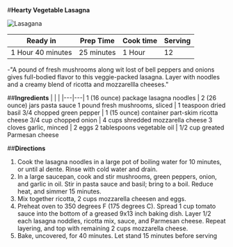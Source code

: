 #**Hearty Vegetable Lasagna**

![](http://images.media-allrecipes.com/userphotos/560x315/620560.jpg  "Lasagana")

Ready in|Prep Time |Cook time|Serving
---|---|---|---
1 Hour 40 minutes|25 minutes|1 Hour|12     

-"A pound of fresh mushrooms along wit lost of bell peppers and onions gives full-bodied flavor to this veggie-packed lasagna. Layer with noodles and a creamy blend of ricotta and mozzarellla cheeses."

##**Ingredients**
| | |
|---|---|
1 (16 ounce) package lasagna noodles | 2 (26 ounce) jars pasta sauce
1 pound fresh mushrooms, sliced | 1 teaspoon dried basil
3/4 chopped green pepper | 1 (15 ounce) container part-skim ricotta cheese
3/4 cup chopped onion | 4 cups shredded mozzarella cheese
3 cloves garlic, minced | 2 eggs
2 tablespoons vegetable oil | 1/2 cup greated Parmesan cheese 

##**Directions**
1. Cook the lasagna noodles in a large pot of boiling water for 10 minutes, or until al dente. Rinse with cold water and drain.
2. In a large saucepan, cook and stir mushrooms, green peppers, onion, and garlic in oil. Stir in pasta sauce and basil; bring to a boil. Reduce heat, and simmer 15 minutes.
3. Mix together ricotta, 2 cups mozzarella cheesen and eggs.
4. Preheat oven to 350 degrees F (175 degrees C). Spread 1 cup tomato sauce into the bottom of a greased 9x13 inch baking dish. Layer 1/2 each lasagna noddles, ricotta mix, sauce, and Parmesan cheese. Repeat layering, and top with  remaining 2 cups mozzarella cheese.
5. Bake, uncovered, for 40 minutes. Let stand 15 minutes before serving
